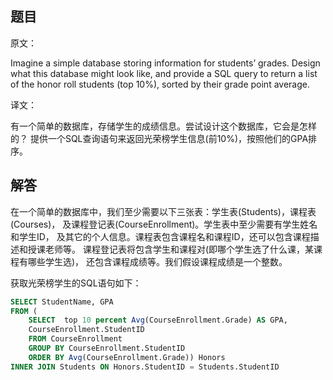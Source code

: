 ## 题目

原文：

Imagine a simple database storing information for students’ grades. Design what this database might look like, and provide a SQL query to return a list of the honor roll students (top 10%), sorted by their grade point average.

译文：

有一个简单的数据库，存储学生的成绩信息。尝试设计这个数据库，它会是怎样的？ 提供一个SQL查询语句来返回光荣榜学生信息(前10%)，按照他们的GPA排序。

## 解答

在一个简单的数据库中，我们至少需要以下三张表：学生表(Students)，课程表(Courses)， 及课程登记表(CourseEnrollment)。学生表中至少需要有学生姓名和学生ID， 及其它的个人信息。课程表包含课程名和课程ID，还可以包含课程描述和授课老师等。 课程登记表将包含学生和课程对(即哪个学生选了什么课，某课程有哪些学生选)， 还包含课程成绩等。我们假设课程成绩是一个整数。

获取光荣榜学生的SQL语句如下：

```sql
SELECT StudentName, GPA
FROM (
	SELECT 	top 10 percent Avg(CourseEnrollment.Grade) AS GPA,
	CourseEnrollment.StudentID
	FROM CourseEnrollment
	GROUP BY CourseEnrollment.StudentID
	ORDER BY Avg(CourseEnrollment.Grade)) Honors
INNER JOIN Students ON Honors.StudentID = Students.StudentID

```